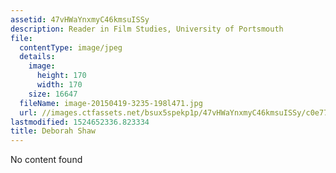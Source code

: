 ```yaml
---
assetid: 47vHWaYnxmyC46kmsuISSy
description: Reader in Film Studies, University of Portsmouth
file:
  contentType: image/jpeg
  details:
    image:
      height: 170
      width: 170
    size: 16647
  fileName: image-20150419-3235-198l471.jpg
  url: //images.ctfassets.net/bsux5spekp1p/47vHWaYnxmyC46kmsuISSy/c0e777164d8c46e9696025ae259fc243/image-20150419-3235-198l471.jpg
lastmodified: 1524652336.823334
title: Deborah Shaw
---
```

No content found